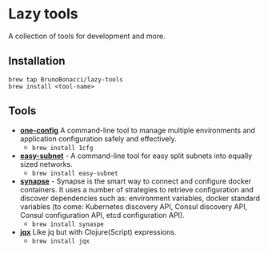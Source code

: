 # Lazy tools

A collection of tools for development and more.


## Installation

    brew tap BrunoBonacci/lazy-tools
    brew install <tool-name>

## Tools

  * [**one-config**](https://github.com/BrunoBonacci/1config) A command-line
    tool to manage multiple environments and application configuration
    safely and effectively.
    - `brew install 1cfg`
  * [**easy-subnet**](https://github.com/BrunoBonacci/easy-subnet) - A
    command-line tool for easy split subnets into equally sized
    networks.
    - `brew install easy-subnet`
  * [**synapse**](https://github.com/BrunoBonacci/synapse) - Synapse
    is the smart way to connect and configure docker containers. It
    uses a number of strategies to retrieve configuration and discover
    dependencies such as: environment variables, docker standard
    variables (to come: Kubernetes discovery API, Consul discovery
    API, Consul configuration API, etcd configuration API).
    - `brew install synaspe`
  * [**jqx**](./doc/jqx/README.md) Like jq but with Clojure(Script)
    expressions.
    - `brew install jqx`
